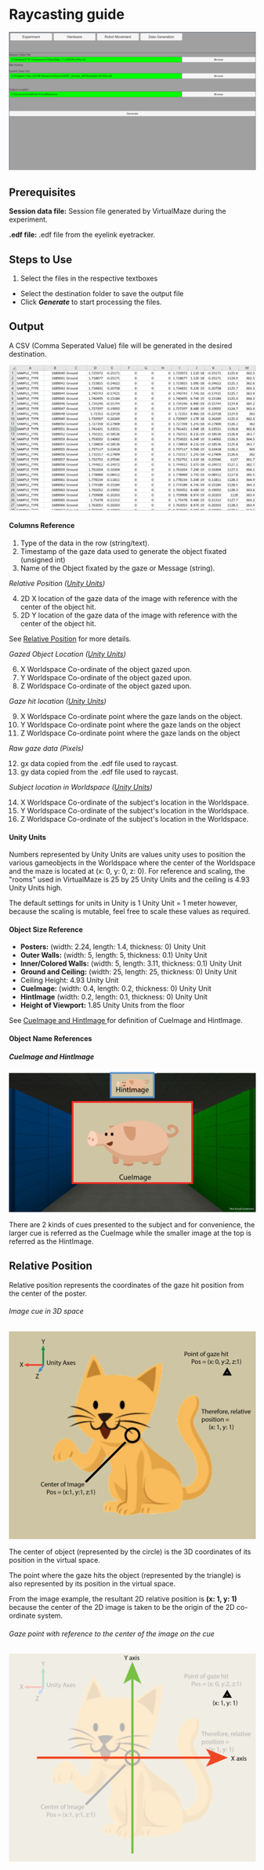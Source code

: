 # Raycasting guide
![data-generationScreenshot](/docs/images/data-generation.PNG)

## Prerequisites
**Session data file:** Session file generated by VirtualMaze during the experiment.

**.edf file:** .edf file from the eyelink eyetracker.

## Steps to Use
1. Select the files in the respective textboxes
+ Select the destination folder to save the output file
+ Click ***Generate*** to start processing the files.

## Output
A CSV (Comma Seperated Value) file will be generated in the desired destination.

![data-generation-outputScreenshot](/docs/images/data-generation-output.PNG)

#### Columns Reference
1. Type of the data in the row (string/text).
2. Timestamp of the gaze data used to generate the object fixated (unsigned int)
3. Name of the Object fixated by the gaze or Message (string).

*Relative Position ([Unity Units](#unity-units))*

4. 2D X location of the gaze data of the image with reference with the center of the object hit.
5. 2D Y location of the gaze data of the image with reference with the center of the object hit.

See [Relative Position](#relative-position) for more details.

*Gazed Object Location ([Unity Units](#unity-units))*

6. X Worldspace Co-ordinate of the object gazed upon.
7. Y Worldspace Co-ordinate of the object gazed upon.
8. Z Worldspace Co-ordinate of the object gazed upon.

*Gaze hit location ([Unity Units](#unity-units))*

9. X Worldspace Co-ordinate point where the gaze lands on the object.
10. Y Worldspace Co-ordinate point where the gaze lands on the object
11. Z Worldspace Co-ordinate point where the gaze lands on the object

*Raw gaze data (Pixels)*

12. gx data copied from the .edf file used to raycast.
13. gy data copied from the .edf file used to raycast.

*Subject location in Worldspace ([Unity Units](#unity-units))*

14. X Worldspace Co-ordinate of the subject's location in the Worldspace.
15. Y Worldspace Co-ordinate of the subject's location in the Worldspace.
16. Z Worldspace Co-ordinate of the subject's location in the Worldspace.

#### Unity Units
Numbers represented by Unity Units are values unity uses to position the various gameobjects in the Worldspace where the center of the Worldspace and the maze is located at (x: 0, y: 0, z: 0). For reference and scaling, the "rooms" used in VirtualMaze is 25 by 25 Unity Units and the ceiling is 4.93 Unity Units high.

The default settings for units in Unity is 1 Unity Unit = 1 meter however, because the scaling is mutable, feel free to scale these values as required.

#### Object Size Reference

- **Posters:** (width: 2.24, length: 1.4, thickness: 0) Unity Unit
- **Outer Walls:** (width: 5, length: 5, thickness: 0.1) Unity Unit
- **Inner/Colored Walls:** (width: 5, length: 3.11, thickness: 0.1) Unity Unit
- **Ground and Ceiling:** (width: 25, length: 25, thickness: 0) Unity Unit
 - Ceiling Height: 4.93 Unity Unit
- **CueImage:** (width: 0.4, length: 0.2, thickness: 0) Unity Unit
- **HintImage** (width: 0.2, length: 0.1, thickness: 0) Unity Unit
- **Height of Viewport:** 1.85 Unity Units from the floor

See [CueImage and HintImage ](#cueImage-and-hintImage) for definition of CueImage and HintImage.

#### Object Name References

##### CueImage and HintImage
![cue-hint-image](/docs/images/cue-hint-image.png)

There are 2 kinds of cues presented to the subject and for convenience, the larger cue is referred as the CueImage while the smaller image at the top is referred as the HintImage.


## Relative Position
Relative position represents the coordinates of the gaze hit position from the center of the poster.

###### Image cue in 3D space
![relative position explanation](/docs/images/relativePos-explaination.png)

The center of object (represented by the circle) is the 3D coordinates of its position in the virtual space.

The point where the gaze hits the object (represented by the triangle) is also represented by its position in the virtual space.

From the image example, the resultant 2D relative position is **(x: 1, y: 1)** because the center of the 2D image is taken to be the origin of the 2D co-ordinate system.

###### Gaze point with reference to the center of the image on the cue
![reading-relative-position](/docs/images/reading-relative-position.png)

